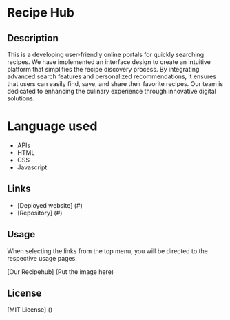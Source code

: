 # Recipe Hub 

## Description

This is a developing user-friendly online portals for quickly searching recipes. We have implemented an interface design to create an intuitive platform that simplifies the recipe discovery process. By integrating advanced search features and personalized recommendations, it ensures that users can easily find, save, and share their favorite recipes. Our team is dedicated to enhancing the culinary experience through innovative digital solutions.

# Language used
* APIs
* HTML
* CSS
* Javascript

## Links
* [Deployed website] (#)
* [Repository] (#)

## Usage
When selecting the links from the top menu, you will be directed to the respective usage pages.

[Our Recipehub] (Put the image here)

## License

[MIT License] ()
